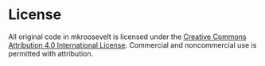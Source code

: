 License
===

All original code in mkroosevelt is licensed under the [Creative Commons Attribution 4.0 International License](http://creativecommons.org/licenses/by/4.0/). Commercial and noncommercial use is permitted with attribution.